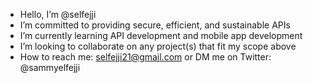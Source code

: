 - Hello, I’m @selfejji
- I’m committed to providing secure, efficient, and sustainable APIs
- I’m currently learning API development and mobile app development
- I’m looking to collaborate on any project(s) that fit my scope above
- How to reach me: selfejji21@gmail.com or DM me on Twitter: @sammyelfejji

<!---
Socials: 
Instagram - @elfejji.sam
Twitter - @sammyelfejji
Tik Tok - @elfejji.sam
Linkedln - https://www.linkedin.com/in/sammy-elfejji-16a92818a
--->

